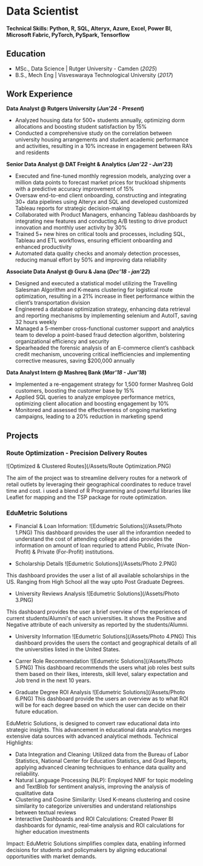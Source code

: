# Data Scientist

#### Technical Skills: Python, R, SQL, Alteryx, Azure, Excel, Power BI, Microsoft Fabric, PyTorch, PySpark, Tensorflow

## Education
- MSc., Data Science | Rutger University - Camden (_2025_)
- B.S., Mech Eng     | Visveswaraya Technological University (_2017_)
  
## Work Experience
**Data Analyst @ Rutgers University (_Jun'24 - Present_)**
- Analyzed housing data for 500+ students annually, optimizing dorm allocations and boosting student satisfaction by 15%
- Conducted a comprehensive study on the correlation between university housing arrangements and student academic 
performance and activities, resulting in a 10% increase in engagement between RA’s and residents

**Senior Data Analyst @ DAT Freight & Analytics (_Jan'22 - Jun'23_)**
- Executed and fine-tuned monthly regression models, analyzing over a million data points to forecast market prices for 
truckload shipments with a predictive accuracy improvement of 15%
- Oversaw end-to-end client onboarding, constructing and integrating 30+ data pipelines using Alteryx and SQL and developed 
customized Tableau reports for strategic decision-making
- Collaborated with Product Managers, enhancing Tableau dashboards by integrating new features and conducting A/B testing 
to drive product innovation and monthly user activity by 30%
- Trained 5+ new hires on critical tools and processes, including SQL, Tableau and ETL workflows, ensuring efficient 
onboarding and enhanced productivity
- Automated data quality checks and anomaly detection processes, reducing manual effort by 50% and improving data reliability

**Associate Data Analyst @ Guru & Jana (_Dec'18 - jan'22_)**
- Designed and executed a statistical model utilizing the Travelling Salesman Algorithm and K-means clustering for logistical 
route optimization, resulting in a 21% increase in fleet performance within the client’s transportation division
- Engineered a database optimization strategy, enhancing data retrieval and reporting mechanisms by implementing selenium 
and AutoIT, saving 32 hours weekly
- Managed a 5-member cross-functional customer support and analytics team to develop a point-based fraud detection 
algorithm, bolstering organizational efficiency and security
- Spearheaded the forensic analysis of an E-commerce client’s cashback credit mechanism, uncovering critical inefficiencies and 
implementing corrective measures, saving $200,000 annually

**Data Analyst Intern @ Mashreq Bank (_Mar'18 - Jun'18_)**
- Implemented a re-engagement strategy for 1,500 former Mashreq Gold customers, boosting the customer base by 15% 
- Applied SQL queries to analyze employee performance metrics, optimizing client allocation and boosting engagement by 10% 
- Monitored and assessed the effectiveness of ongoing marketing campaigns, leading to a 20% reduction in marketing spend

## Projects
### Route Optimization - Precision Delivery Routes

![Optimized & Clustered Routes](/Assets/Route Optimization.PNG)

The aim of the project was to streamline delivery routes for a network of retail outlets by leveraging their geographical coordinates to reduce travel time and cost. i used a blend of R Programming and powerful libraries like Leaflet for mapping and the TSP package for route optimization. 

### EduMetric Solutions
- Financial & Loan Information:
![Edumetric Solutions](/Assets/Photo 1.PNG)
This dashboard provides the user all the inforamtion needed to understand the cost of attending college and also provides the information on amount of loan requried to attend Public, Private (Non-Profit) & Private (For-Profit) institutions.

- Scholarship Details
![Edumetric Solutions](/Assets/Photo 2.PNG)

This dashboard provides the user a list of all available scholarships in the US. Ranging from High School all the way upto Post Graduate Degrees. 

- University Reviews Analysis
![Edumetric Solutions](/Assets/Photo 3.PNG)

This dashboard provides the user a brief overview of the experiences of current students/Alumni's of each universities. It shows the Positive and Negative attribute of each university as reported by the students/Alumni.

- University Information
![Edumetric Solutions](/Assets/Photo 4.PNG)
This dashboard provides the users the contact and geographical details of all the universities listed in the United States.
 
- Carrer Role Recommendation
![Edumetric Solutions](/Assets/Photo 5.PNG)
This dashboard recommends the users what job roles best suits them based on their likes, interests, skill level, salary expectation and Job trend in the next 10 years.

- Graduate Degree ROI Analysis
![Edumetric Solutions](/Assets/Photo 6.PNG)
This dashboard provide the users an overview as to what ROI will be for each degree based on which the user can decide on their future education.

EduMetric Solutions, is designed to convert raw educational data into strategic insights. This advancement in educational data analytics merges extensive data sources with advanced analytical methods.
Technical Highlights:
- Data Integration and Cleaning: Utilized data from the Bureau of Labor Statistics, National Center for Education Statistics, and Grad Reports, applying advanced cleaning techniques to enhance data quality and reliability.
- Natural Language Processing (NLP): Employed NMF for topic modeling and TextBlob for sentiment analysis, improving the analysis of qualitative data
- Clustering and Cosine Similarity: Used K-means clustering and cosine similarity to categorize universities and understand relationships between textual reviews
- Interactive Dashboards and ROI Calculations: Created Power BI dashboards for dynamic, real-time analysis and ROI calculations for higher education investments

Impact: EduMetric Solutions simplifies complex data, enabling informed decisions for students and policymakers by aligning educational opportunities with market demands.
